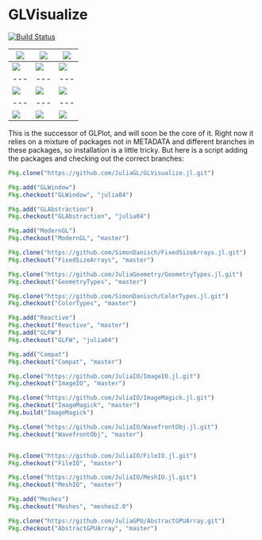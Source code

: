 # GLVisualize

[![Build Status](https://travis-ci.org/SimonDanisch/GLVisualize.jl.svg?branch=master)](https://travis-ci.org/SimonDanisch/GLVisualize.jl)


|[![](https://github.com/JuliaGL/GLVisualize.jl/blob/master/docs/vectorfield.jpg?raw=true)](https://github.com/JuliaGL/GLVisualize.jl/blob/master/test/test_vectorfield.jl)|[![](https://github.com/JuliaGL/GLVisualize.jl/blob/master/docs/isosurface.jpg?raw=true)](https://github.com/JuliaGL/GLVisualize.jl/blob/master/test/test_isosurface.jl)|[![](https://github.com/JuliaGL/GLVisualize.jl/blob/master/docs/surface.jpg?raw=true)](https://github.com/JuliaGL/GLVisualize.jl/blob/master/test/test_surface.jl) | 
| --- | --- | --- | 
| [![](https://github.com/JuliaGL/GLVisualize.jl/blob/master/docs/volume.jpg?raw=true)](https://github.com/JuliaGL/GLVisualize.jl/blob/master/test/test_volume.jl)|[![](https://github.com/JuliaGL/GLVisualize.jl/blob/master/docs/obj.jpg?raw=true)](https://github.com/JuliaGL/GLVisualize.jl/blob/master/test/test_obj.jl)|[![](https://github.com/JuliaGL/GLVisualize.jl/blob/master/docs/particles2D.jpg?raw=true)](https://github.com/JuliaGL/GLVisualize.jl/blob/master/test/test_particles2D.jl) | 
| --- | --- | --- | 
| [![](https://github.com/JuliaGL/GLVisualize.jl/blob/master/docs/dots.jpg?raw=true)](https://github.com/JuliaGL/GLVisualize.jl/blob/master/test/test_dots.jl)|[![](https://github.com/JuliaGL/GLVisualize.jl/blob/master/docs/barplot.jpg?raw=true)](https://github.com/JuliaGL/GLVisualize.jl/blob/master/test/test_barplot.jl)|[![](https://github.com/JuliaGL/GLVisualize.jl/blob/master/docs/sierpinsky.jpg?raw=true)](https://github.com/JuliaGL/GLVisualize.jl/blob/master/test/test_sierpinsky.jl) |
| --- | --- | --- | 
| [![](https://github.com/JuliaGL/GLVisualize.jl/blob/master/docs/arbitrary_surf.jpg?raw=true)](https://github.com/JuliaGL/GLVisualize.jl/blob/master/test/test_arbitrary_surface.jl)|[![](https://github.com/JuliaGL/GLVisualize.jl/blob/master/docs/barplot.jpg?raw=true)](https://github.com/JuliaGL/GLVisualize.jl/blob/master/test/test_barplot.jl)|[![](https://github.com/JuliaGL/GLVisualize.jl/blob/master/docs/sierpinsky.jpg?raw=true)](https://github.com/JuliaGL/GLVisualize.jl/blob/master/test/test_sierpinski_mesh.jl) | 

This is the successor of GLPlot, and will soon be the core of it.
Right now it relies on a mixture of packages not in METADATA and different branches in these packages, so installation is a little tricky. 
But here is a script adding the packages and checking out the correct branches:
```Julia
Pkg.clone("https://github.com/JuliaGL/GLVisualize.jl.git")

Pkg.add("GLWindow")
Pkg.checkout("GLWindow", "julia04")

Pkg.add("GLAbstraction")
Pkg.checkout("GLAbstraction", "julia04")

Pkg.add("ModernGL")
Pkg.checkout("ModernGL", "master")

Pkg.clone("https://github.com/SimonDanisch/FixedSizeArrays.jl.git")
Pkg.checkout("FixedSizeArrays", "master")

Pkg.clone("https://github.com/JuliaGeometry/GeometryTypes.jl.git")
Pkg.checkout("GeometryTypes", "master")

Pkg.clone("https://github.com/SimonDanisch/ColorTypes.jl.git")
Pkg.checkout("ColorTypes", "master")

Pkg.add("Reactive")
Pkg.checkout("Reactive", "master")
Pkg.add("GLFW")
Pkg.checkout("GLFW", "julia04")

Pkg.add("Compat")
Pkg.checkout("Compat", "master")

Pkg.clone("https://github.com/JuliaIO/ImageIO.jl.git")
Pkg.checkout("ImageIO", "master")

Pkg.clone("https://github.com/JuliaIO/ImageMagick.jl.git")
Pkg.checkout("ImageMagick", "master")
Pkg.build("ImageMagick")

Pkg.clone("https://github.com/JuliaIO/WavefrontObj.jl.git")
Pkg.checkout("WavefrontObj", "master")


Pkg.clone("https://github.com/JuliaIO/FileIO.jl.git")
Pkg.checkout("FileIO", "master")

Pkg.clone("https://github.com/JuliaIO/MeshIO.jl.git")
Pkg.checkout("MeshIO", "master")

Pkg.add("Meshes")
Pkg.checkout("Meshes", "meshes2.0")

Pkg.clone("https://github.com/JuliaGPU/AbstractGPUArray.git")
Pkg.checkout("AbstractGPUArray", "master")

```
